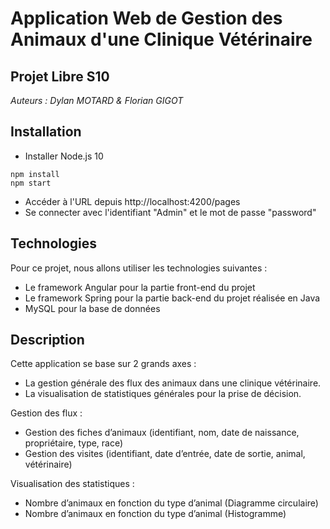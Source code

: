 # Application Web de Gestion des Animaux d'une Clinique Vétérinaire

## Projet Libre S10

<em>Auteurs : Dylan MOTARD & Florian GIGOT </em>

## Installation

* Installer Node.js 10
```shell
npm install
npm start
```
* Accéder à l'URL depuis http://localhost:4200/pages
* Se connecter avec l'identifiant "Admin" et le mot de passe "password"

## Technologies

Pour ce projet, nous allons utiliser les technologies suivantes :
* Le framework Angular pour la partie front-end du projet
* Le framework Spring pour la partie back-end du projet réalisée en Java
* MySQL pour la base de données


## Description

Cette application se base sur 2 grands axes : 
* La gestion générale des flux des animaux dans une clinique vétérinaire.
* La visualisation de statistiques générales pour la prise de décision.

Gestion des flux :
* Gestion des fiches d’animaux (identifiant, nom, date de naissance, propriétaire, type, race)
* Gestion des visites (identifiant, date d’entrée, date de sortie, animal, vétérinaire)

Visualisation des statistiques :
* Nombre d’animaux en fonction du type d’animal (Diagramme circulaire)
* Nombre d’animaux en fonction du type d’animal (Histogramme)